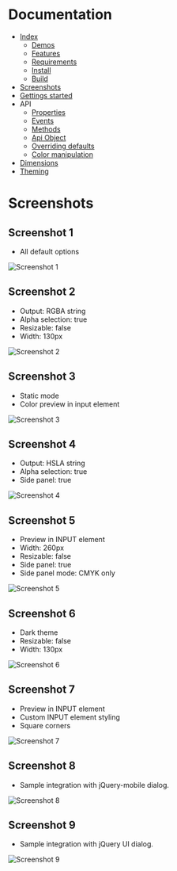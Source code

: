 # Documentation
- [Index](../README.md)
  - [Demos](../README.md#demos)
  - [Features](../README.md#features)
  - [Requirements](../README.md#requirements)
  - [Install](../README.md#install)
  - [Build](../README.md#build)
- [Screenshots](screenshots.md)
- [Gettings started](gettings-started.md)
- API
  - [Properties](properties.md)
  - [Events](events.md)
  - [Methods](methods.md)
  - [Api Object](api-object.md)
  - [Overriding defaults](defaults.md)
  - [Color manipulation](color.md)
- [Dimensions](dimensions.md)
- [Theming](theming.md)

# Screenshots
## Screenshot 1
- All default options

![Screenshot 1](images/screenshots/1.png)

## Screenshot 2
- Output: RGBA string
- Alpha selection: true
- Resizable: false
- Width: 130px

![Screenshot 2](images/screenshots/2.png)

## Screenshot 3
- Static mode
- Color preview in input element

![Screenshot 3](images/screenshots/3.png)

## Screenshot 4
- Output: HSLA string
- Alpha selection: true
- Side panel: true

![Screenshot 4](images/screenshots/4.png)

## Screenshot 5
- Preview in INPUT element
- Width: 260px
- Resizable: false
- Side panel: true
- Side panel mode: CMYK only

![Screenshot 5](images/screenshots/5.png)

## Screenshot 6
- Dark theme
- Resizable: false
- Width: 130px

![Screenshot 6](images/screenshots/6.png)

## Screenshot 7
- Preview in INPUT element
- Custom INPUT element styling
- Square corners

![Screenshot 7](images/screenshots/7.png)

## Screenshot 8
- Sample integration with jQuery-mobile dialog.

![Screenshot 8](images/screenshots/8.png)

## Screenshot 9
- Sample integration with jQuery UI dialog.

![Screenshot 9](images/screenshots/9.jpg)
